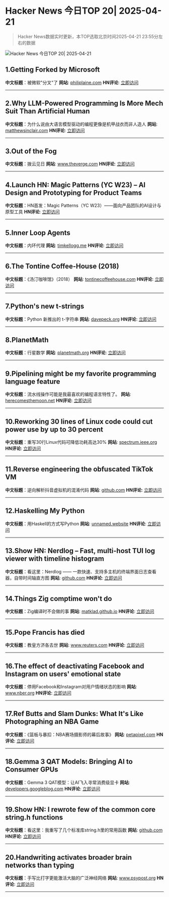 # Hacker News 今日TOP 20| 2025-04-21

> Hacker News数据实时更新，本TOP选取北京时间2025-04-21 23:55分左右的数据

![Hacker News 今日TOP 20| 2025-04-21](https://img.chuhaix.com/2024/0910_imageFile-1665440404179-628424718_1725901191.png)

## 1.Getting Forked by Microsoft
**中文标题**：被微软"分叉"了
**网站**:  <a href='https://philiplaine.com/posts/getting-forked-by-microsoft/' target='_blank' rel='nofollow'>philiplaine.com</a>
**HN评论**:  <a href='https://news.ycombinator.com/item?id=43750535&utm_source=www.chuhaix.com' target='_blank' rel='nofollow'>立即访问</a>

---

## 2.Why LLM-Powered Programming Is More Mech Suit Than Artificial Human
**中文标题**：为什么说由大语言模型驱动的编程更像是机甲战衣而非人造人
**网站**:  <a href='https://matthewsinclair.com/blog/0178-why-llm-powered-programming-is-more-mech-suit-than-artificial-human' target='_blank' rel='nofollow'>matthewsinclair.com</a>
**HN评论**:  <a href='https://news.ycombinator.com/item?id=43752492&utm_source=www.chuhaix.com' target='_blank' rel='nofollow'>立即访问</a>

---

## 3.Out of the Fog
**中文标题**：拨云见日
**网站**:  <a href='https://www.theverge.com/cs/features/651701/vietnam-operation-babylift-adoption-transnational' target='_blank' rel='nofollow'>www.theverge.com</a>
**HN评论**:  <a href='https://news.ycombinator.com/item?id=43752532&utm_source=www.chuhaix.com' target='_blank' rel='nofollow'>立即访问</a>

---

## 4.Launch HN: Magic Patterns (YC W23) – AI Design and Prototyping for Product Teams
**中文标题**：HN首发：Magic Patterns（YC W23）——面向产品团队的AI设计与原型工具
**HN评论**:  <a href='https://news.ycombinator.com/item?id=43752176&utm_source=www.chuhaix.com' target='_blank' rel='nofollow'>立即访问</a>

---

## 5.Inner Loop Agents
**中文标题**：内环代理
**网站**:  <a href='https://timkellogg.me/blog/2025/04/19/inner-loops' target='_blank' rel='nofollow'>timkellogg.me</a>
**HN评论**:  <a href='https://news.ycombinator.com/item?id=43752627&utm_source=www.chuhaix.com' target='_blank' rel='nofollow'>立即访问</a>

---

## 6.The Tontine Coffee-House (2018)
**中文标题**：《汤汀咖啡馆》（2018）
**网站**:  <a href='https://tontinecoffeehouse.com/2018/10/15/the-tontine-coffee-house/' target='_blank' rel='nofollow'>tontinecoffeehouse.com</a>
**HN评论**:  <a href='https://news.ycombinator.com/item?id=43752206&utm_source=www.chuhaix.com' target='_blank' rel='nofollow'>立即访问</a>

---

## 7.Python's new t-strings
**中文标题**：Python 新推出的 t-字符串
**网站**:  <a href='https://davepeck.org/2025/04/11/pythons-new-t-strings/' target='_blank' rel='nofollow'>davepeck.org</a>
**HN评论**:  <a href='https://news.ycombinator.com/item?id=43748512&utm_source=www.chuhaix.com' target='_blank' rel='nofollow'>立即访问</a>

---

## 8.PlanetMath
**中文标题**：行星数学
**网站**:  <a href='https://planetmath.org/' target='_blank' rel='nofollow'>planetmath.org</a>
**HN评论**:  <a href='https://news.ycombinator.com/item?id=43752472&utm_source=www.chuhaix.com' target='_blank' rel='nofollow'>立即访问</a>

---

## 9.Pipelining might be my favorite programming language feature
**中文标题**：流水线操作可能是我最喜欢的编程语言特性了。
**网站**:  <a href='https://herecomesthemoon.net/2025/04/pipelining/' target='_blank' rel='nofollow'>herecomesthemoon.net</a>
**HN评论**:  <a href='https://news.ycombinator.com/item?id=43751076&utm_source=www.chuhaix.com' target='_blank' rel='nofollow'>立即访问</a>

---

## 10.Reworking 30 lines of Linux code could cut power use by up to 30 percent
**中文标题**：重写30行Linux代码可降低功耗高达30%
**网站**:  <a href='https://spectrum.ieee.org/data-center-energy-consumption' target='_blank' rel='nofollow'>spectrum.ieee.org</a>
**HN评论**:  <a href='https://news.ycombinator.com/item?id=43749271&utm_source=www.chuhaix.com' target='_blank' rel='nofollow'>立即访问</a>

---

## 11.Reverse engineering the obfuscated TikTok VM
**中文标题**：逆向解析抖音虚拟机的混淆代码
**网站**:  <a href='https://github.com/LukasOgunfeitimi/TikTok-ReverseEngineering' target='_blank' rel='nofollow'>github.com</a>
**HN评论**:  <a href='https://news.ycombinator.com/item?id=43747921&utm_source=www.chuhaix.com' target='_blank' rel='nofollow'>立即访问</a>

---

## 12.Haskelling My Python
**中文标题**：用Haskell的方式写Python
**网站**:  <a href='https://unnamed.website/posts/haskelling-my-python/' target='_blank' rel='nofollow'>unnamed.website</a>
**HN评论**:  <a href='https://news.ycombinator.com/item?id=43728056&utm_source=www.chuhaix.com' target='_blank' rel='nofollow'>立即访问</a>

---

## 13.Show HN: Nerdlog – Fast, multi-host TUI log viewer with timeline histogram
**中文标题**：看这里：Nerdlog —— 一款快速、支持多主机的终端界面日志查看器，自带时间轴直方图
**网站**:  <a href='https://github.com/dimonomid/nerdlog' target='_blank' rel='nofollow'>github.com</a>
**HN评论**:  <a href='https://news.ycombinator.com/item?id=43750765&utm_source=www.chuhaix.com' target='_blank' rel='nofollow'>立即访问</a>

---

## 14.Things Zig comptime won't do
**中文标题**：Zig编译时不会做的事
**网站**:  <a href='https://matklad.github.io/2025/04/19/things-zig-comptime-wont-do.html' target='_blank' rel='nofollow'>matklad.github.io</a>
**HN评论**:  <a href='https://news.ycombinator.com/item?id=43744591&utm_source=www.chuhaix.com' target='_blank' rel='nofollow'>立即访问</a>

---

## 15.Pope Francis has died
**中文标题**：教皇方济各去世
**网站**:  <a href='https://www.reuters.com/world/pope-francis-has-died-vatican-says-video-statement-2025-04-21/' target='_blank' rel='nofollow'>www.reuters.com</a>
**HN评论**:  <a href='https://news.ycombinator.com/item?id=43749405&utm_source=www.chuhaix.com' target='_blank' rel='nofollow'>立即访问</a>

---

## 16.The effect of deactivating Facebook and Instagram on users' emotional state
**中文标题**：停用Facebook和Instagram对用户情绪状态的影响
**网站**:  <a href='https://www.nber.org/papers/w33697' target='_blank' rel='nofollow'>www.nber.org</a>
**HN评论**:  <a href='https://news.ycombinator.com/item?id=43748486&utm_source=www.chuhaix.com' target='_blank' rel='nofollow'>立即访问</a>

---

## 17.Ref Butts and Slam Dunks: What It's Like Photographing an NBA Game
**中文标题**：《篮板与暴扣：NBA赛场摄影师的幕后故事》
**网站**:  <a href='https://petapixel.com/2025/04/09/ref-butts-and-slam-dunks-what-its-like-photographing-an-nba-game/' target='_blank' rel='nofollow'>petapixel.com</a>
**HN评论**:  <a href='https://news.ycombinator.com/item?id=43731335&utm_source=www.chuhaix.com' target='_blank' rel='nofollow'>立即访问</a>

---

## 18.Gemma 3 QAT Models: Bringing AI to Consumer GPUs
**中文标题**：Gemma 3 QAT模型：让AI飞入寻常消费级显卡
**网站**:  <a href='https://developers.googleblog.com/en/gemma-3-quantized-aware-trained-state-of-the-art-ai-to-consumer-gpus/' target='_blank' rel='nofollow'>developers.googleblog.com</a>
**HN评论**:  <a href='https://news.ycombinator.com/item?id=43743337&utm_source=www.chuhaix.com' target='_blank' rel='nofollow'>立即访问</a>

---

## 19.Show HN: I rewrote few of the common core string.h functions
**中文标题**：看这里：我重写了几个标准库string.h里的常用函数
**网站**:  <a href='https://github.com/deep-vinci/re-implement-c' target='_blank' rel='nofollow'>github.com</a>
**HN评论**:  <a href='https://news.ycombinator.com/item?id=43734794&utm_source=www.chuhaix.com' target='_blank' rel='nofollow'>立即访问</a>

---

## 20.Handwriting activates broader brain networks than typing
**中文标题**：手写比打字更能激活大脑的广泛神经网络
**网站**:  <a href='https://www.psypost.org/handwriting-activates-broader-brain-networks-than-typing-study-shows/' target='_blank' rel='nofollow'>www.psypost.org</a>
**HN评论**:  <a href='https://news.ycombinator.com/item?id=43752433&utm_source=www.chuhaix.com' target='_blank' rel='nofollow'>立即访问</a>

---


